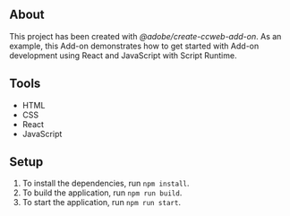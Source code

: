 ## About

This project has been created with _@adobe/create-ccweb-add-on_. As an example, this Add-on demonstrates how to get started with Add-on development using React and JavaScript with Script Runtime.

## Tools

-   HTML
-   CSS
-   React
-   JavaScript

## Setup

1. To install the dependencies, run `npm install`.
2. To build the application, run `npm run build`.
3. To start the application, run `npm run start`.
